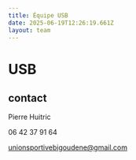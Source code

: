 ```yaml
---
title: Équipe USB
date: 2025-06-19T12:26:19.661Z
layout: team
---
```


# USB



## contact 

Pierre Huitric 

06 42 37 91 64

unionsportivebigoudene@gmail.com

